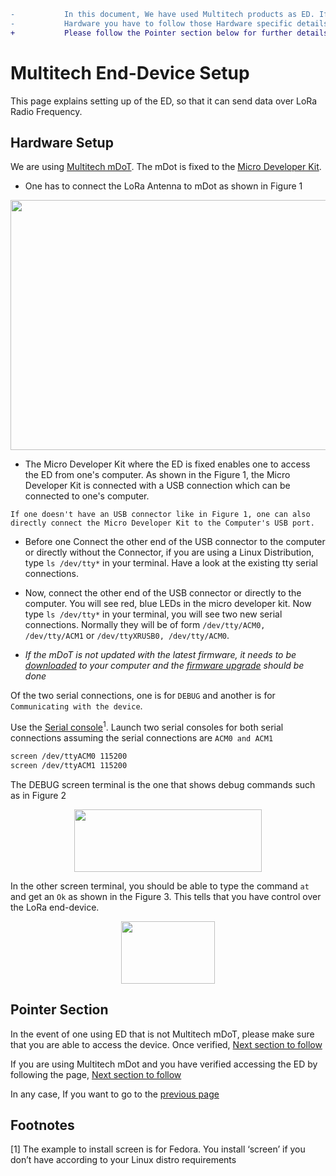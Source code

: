 ```diff
-           In this document, We have used Multitech products as ED. If you are using a different
-           Hardware you have to follow those Hardware specific details to set up the ED.
+           Please follow the Pointer section below for further details in this case
```

# Multitech End-Device Setup

This page explains setting up of the ED, so that it can send data over LoRa Radio Frequency.

## Hardware Setup

We are using [Multitech mDoT]. The mDot is fixed to the [Micro Developer Kit]. 
 * One has to connect the LoRa Antenna to mDot as shown in Figure 1 

<p align="center">
  <img width="560" height="400" src="https://github.com/sandoche2k/IoTRoam-Tutorial/blob/master/Images/Fig2.png?raw=true">
</p>

 * The Micro Developer Kit where the ED is fixed enables one to access the ED from one's computer. As shown in the Figure 1, the Micro Developer Kit is connected with a USB connection which can be connected to one's computer. 

 ``` If one doesn't have an USB connector like in Figure 1, one can also directly connect the Micro Developer Kit to the Computer's USB port. ```

 * Before one Connect the other end of the USB connector to the computer or directly without the Connector, if you are using a Linux Distribution, type ```ls /dev/tty*``` in your terminal. Have a look at the existing tty serial connections.

 * Now, connect the other end of the USB connector or directly to the computer. You will see red, blue LEDs in the micro developer kit. Now type ```ls /dev/tty*``` in your terminal, you will see two new serial connections. Normally they will be of form ```/dev/tty/ACM0, /dev/tty/ACM1``` or ```/dev/ttyXRUSB0, /dev/tty/ACM0```.

 * *If the mDoT is not updated with the latest firmware, it needs to be [downloaded] to your computer and the [firmware upgrade] should be done*

Of the two serial connections, one is for ```DEBUG``` and another is for ```Communicating with the device```.

Use the [Serial console]<sup>1</sup>. Launch two serial consoles for both serial connections assuming the serial connections are ``` ACM0 and ACM1 ```

 ```sh
screen /dev/ttyACM0 115200
screen /dev/ttyACM1 115200
  ```

The DEBUG screen terminal is the one that shows debug commands such as in Figure 2

<p align="center">
  <img width="300" height="100" src="https://github.com/sandoche2k/IoTRoam-Tutorial/blob/master/Images/Fig3.png?raw=true">
</p>

In the other screen terminal, you should be able to type the command ```at``` and get an ```Ok``` as shown in the Figure 3. This tells that you have control over the LoRa end-device. 

<p align="center">
  <img width="150" height="100" src="https://github.com/sandoche2k/IoTRoam-Tutorial/blob/master/Images/Fig4.png?raw=true">
</p>

## Pointer Section

In the event of one using ED that is not Multitech mDoT, please make sure that you are able to access the device. Once verified, [Next section to follow] 

If you are using Multitech mDot and you have verified accessing the ED by following the page, [Next section to follow] 

In any case, If you want to go to the [previous page]

## Footnotes
[1] The example to install screen is for Fedora. You install ‘screen’ if you don’t have according to your Linux distro requirements

[Multitech mDoT]: https://www.multitech.com/brands/multiconnect-mdot
[Micro Developer Kit]: https://www.multitech.com/brands/micro-mdot-devkit
[Serial console]: https://tinyurl.com/uxtkgt2
[Next section to follow]: https://github.com/sandoche2k/IoTRoam-Tutorial/blob/master/Gateway-Setup.md
[previous page]: https://github.com/sandoche2k/IoTRoam-Tutorial/blob/master/Architecture.md
[downloaded]: https://www.multitech.net/developer/downloads/
[firmware upgrade]: https://www.multitech.net/developer/software/mdot-software/mdot-firmware-upgrade/
